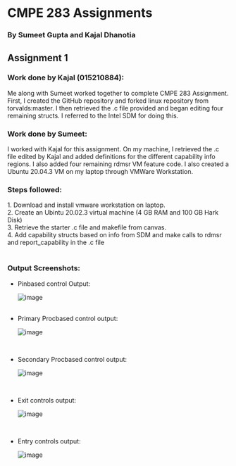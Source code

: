 <h1>CMPE 283 Assignments</h1>
<h3>By Sumeet Gupta and Kajal Dhanotia</h3>

<h2>Assignment 1</h2>

<h3>Work done by Kajal (015210884):</h3>
Me along with Sumeet worked together to complete CMPE 283 Assignment. First, I created the GitHub repository and forked linux repository from torvalds:master. I then retrieved the .c file provided and began editing four remaining structs. I referred to the Intel SDM for doing this.

<h3>Work done by Sumeet:</h3>
I worked with Kajal for this assignment. On my machine, I retrieved the .c file edited by Kajal and added definitions for the different capability info regions. I also added four remaining rdmsr VM feature code. I also created a Ubuntu 20.04.3 VM on my laptop through VMWare Workstation. 

<h3>Steps followed:</h3>
1. Download and install vmware workstation on laptop.<br>
2. Create an Ubintu 20.02.3 virtual machine (4 GB RAM and 100 GB Hark Disk)<br>
3. Retrieve the starter .c file and makefile from canvas.<br>
4. Add capability structs based on info from SDM and make calls to rdmsr and report_capability in the .c file<br
                                                                                                                 <br>
                                                                                                                 <br>
<h3>Output Screenshots:</h3>

<ul>
  <li>Pinbased control Output:<br>
    
![image](https://user-images.githubusercontent.com/38569308/141735854-90103e4d-440a-4a45-a303-3a35eb1a3653.png)
    
<br>
  </li>
  
<li>Primary Procbased control output:<br>
  
![image](https://user-images.githubusercontent.com/38569308/141735969-e3806d65-53d4-4378-97f1-23e492b2b2eb.png)
  
  <br></li>

<li>Secondary Procbased control output:<br>
  
![image](https://user-images.githubusercontent.com/38569308/141736059-170ce8de-a38d-476b-8df4-e662fdfc8dbc.png)
  
  <br></li>

<li>Exit controls output:<br>
  
![image](https://user-images.githubusercontent.com/38569308/141736132-98e4a443-cc86-453b-8e49-d6e96f82382b.png)
  
  <br></li>

<li>Entry controls output:<br>
  
![image](https://user-images.githubusercontent.com/38569308/141736188-9d0d7c5e-37cd-432e-9a63-932bf0a082a9.png)

  <br></li>

